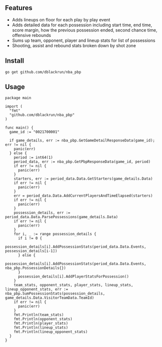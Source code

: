 ## Features

* Adds lineups on floor for each play by play event
* Adds detailed data for each possession including start time, end time, score margin, how the previous possession ended, second chance time, offensive rebounds
* Sums up team, opponent, player and lineup stats for list of possessions
* Shooting, assist and rebound stats broken down by shot zone


## Install

	go get github.com/dblackrun/nba_pbp

## Usage
```
package main

import (
  "fmt"
  "github.com/dblackrun/nba_pbp"
)

func main() {
  game_id := "0021700001"

  if game_details, err := nba_pbp.GetGameDetailResponseData(game_id); err != nil {
    panic(err)
  } else {
    period := int64(1)
    period_data, err := nba_pbp.GetPbpResponseData(game_id, period)
    if err != nil {
      panic(err)
    }
    starters, err := period_data.Data.GetStarters(game_details.Data)
    if err != nil {
      panic(err)
    }
    err = period_data.Data.AddCurrentPlayersAndTimeElapsed(starters)
    if err != nil {
      panic(err)
    }
    possession_details, err := period_data.Data.ParsePossessions(game_details.Data)
    if err != nil {
      panic(err)
    }
    for i, _ := range possession_details {
      if i != 0 {
        possession_details[i].AddPossessionStats(period_data.Data.Events, possession_details[i-1])
      } else {
        possession_details[i].AddPossessionStats(period_data.Data.Events, nba_pbp.PossessionDetails{})
      }
      possession_details[i].AddPlayerStatsForPossession()
    }
    team_stats, opponent_stats, player_stats, lineup_stats, lineup_opponent_stats, err := nba_pbp.SumPossessionStats(possession_details, game_details.Data.VisitorTeamData.TeamId)
    if err != nil {
      panic(err)
    }
    fmt.Println(team_stats)
    fmt.Println(opponent_stats)
    fmt.Println(player_stats)
    fmt.Println(lineup_stats)
    fmt.Println(lineup_opponent_stats)
  }
}
```
